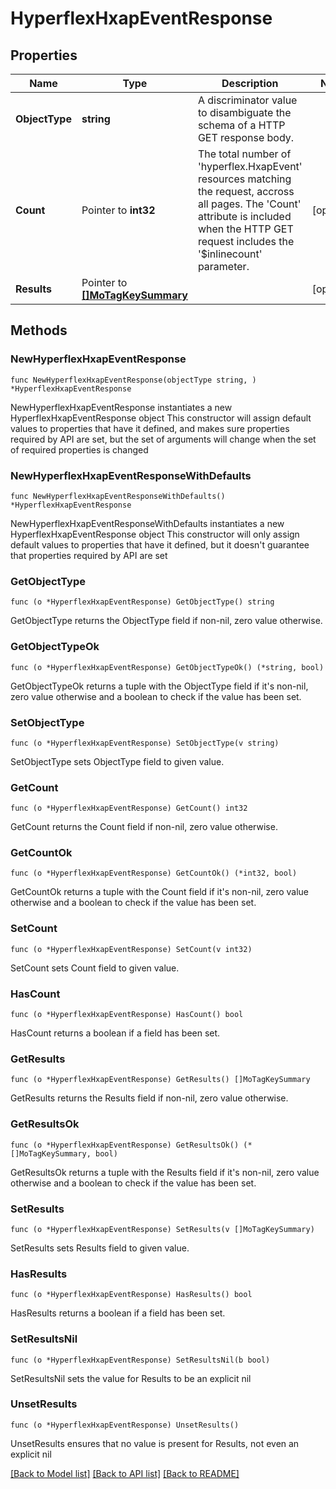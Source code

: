 # HyperflexHxapEventResponse

## Properties

Name | Type | Description | Notes
------------ | ------------- | ------------- | -------------
**ObjectType** | **string** | A discriminator value to disambiguate the schema of a HTTP GET response body. | 
**Count** | Pointer to **int32** | The total number of &#39;hyperflex.HxapEvent&#39; resources matching the request, accross all pages. The &#39;Count&#39; attribute is included when the HTTP GET request includes the &#39;$inlinecount&#39; parameter. | [optional] 
**Results** | Pointer to [**[]MoTagKeySummary**](MoTagKeySummary.md) |  | [optional] 

## Methods

### NewHyperflexHxapEventResponse

`func NewHyperflexHxapEventResponse(objectType string, ) *HyperflexHxapEventResponse`

NewHyperflexHxapEventResponse instantiates a new HyperflexHxapEventResponse object
This constructor will assign default values to properties that have it defined,
and makes sure properties required by API are set, but the set of arguments
will change when the set of required properties is changed

### NewHyperflexHxapEventResponseWithDefaults

`func NewHyperflexHxapEventResponseWithDefaults() *HyperflexHxapEventResponse`

NewHyperflexHxapEventResponseWithDefaults instantiates a new HyperflexHxapEventResponse object
This constructor will only assign default values to properties that have it defined,
but it doesn't guarantee that properties required by API are set

### GetObjectType

`func (o *HyperflexHxapEventResponse) GetObjectType() string`

GetObjectType returns the ObjectType field if non-nil, zero value otherwise.

### GetObjectTypeOk

`func (o *HyperflexHxapEventResponse) GetObjectTypeOk() (*string, bool)`

GetObjectTypeOk returns a tuple with the ObjectType field if it's non-nil, zero value otherwise
and a boolean to check if the value has been set.

### SetObjectType

`func (o *HyperflexHxapEventResponse) SetObjectType(v string)`

SetObjectType sets ObjectType field to given value.


### GetCount

`func (o *HyperflexHxapEventResponse) GetCount() int32`

GetCount returns the Count field if non-nil, zero value otherwise.

### GetCountOk

`func (o *HyperflexHxapEventResponse) GetCountOk() (*int32, bool)`

GetCountOk returns a tuple with the Count field if it's non-nil, zero value otherwise
and a boolean to check if the value has been set.

### SetCount

`func (o *HyperflexHxapEventResponse) SetCount(v int32)`

SetCount sets Count field to given value.

### HasCount

`func (o *HyperflexHxapEventResponse) HasCount() bool`

HasCount returns a boolean if a field has been set.

### GetResults

`func (o *HyperflexHxapEventResponse) GetResults() []MoTagKeySummary`

GetResults returns the Results field if non-nil, zero value otherwise.

### GetResultsOk

`func (o *HyperflexHxapEventResponse) GetResultsOk() (*[]MoTagKeySummary, bool)`

GetResultsOk returns a tuple with the Results field if it's non-nil, zero value otherwise
and a boolean to check if the value has been set.

### SetResults

`func (o *HyperflexHxapEventResponse) SetResults(v []MoTagKeySummary)`

SetResults sets Results field to given value.

### HasResults

`func (o *HyperflexHxapEventResponse) HasResults() bool`

HasResults returns a boolean if a field has been set.

### SetResultsNil

`func (o *HyperflexHxapEventResponse) SetResultsNil(b bool)`

 SetResultsNil sets the value for Results to be an explicit nil

### UnsetResults
`func (o *HyperflexHxapEventResponse) UnsetResults()`

UnsetResults ensures that no value is present for Results, not even an explicit nil

[[Back to Model list]](../README.md#documentation-for-models) [[Back to API list]](../README.md#documentation-for-api-endpoints) [[Back to README]](../README.md)


